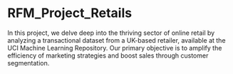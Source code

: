 # RFM_Project_Retails
In this project, we delve deep into the thriving sector of online retail by analyzing a transactional dataset from a UK-based retailer, available at the UCI Machine Learning Repository. Our primary objective is to amplify the efficiency of marketing strategies and boost sales through customer segmentation. 

